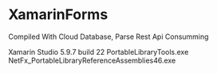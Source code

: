 # XamarinForms

Compiled With
Cloud Database, 
Parse Rest Api Consumming

Xamarin Studio 5.9.7 build 22
PortableLibraryTools.exe
NetFx_PortableLibraryReferenceAssemblies46.exe
